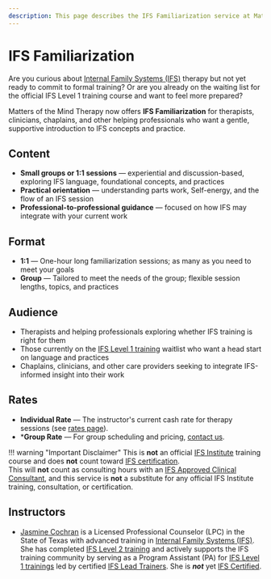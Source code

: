 ```yaml
---
description: This page describes the IFS Familiarization service at Matters of the Mind Therapy, PLLC.
---
```


# IFS Familiarization

Are you curious about [Internal Family Systems (IFS)](https://ifs-institute.com/) therapy but not yet ready to commit to formal training? Or are you already on the waiting list for the official IFS Level 1 training course and want to feel more prepared?

Matters of the Mind Therapy now offers **IFS Familiarization** for therapists, clinicians, chaplains, and other helping professionals who want a gentle, supportive introduction to IFS concepts and practice.

## Content

- **Small groups or 1:1 sessions** — experiential and discussion-based, exploring IFS language, foundational concepts, and practices  
- **Practical orientation** — understanding parts work, Self-energy, and the flow of an IFS session  
- **Professional-to-professional guidance** — focused on how IFS may integrate with your current work

## Format

- **1:1** — One-hour long familiarization sessions; as many as you need to meet your goals
- **Group** — Tailored to meet the needs of the group; flexible session lengths, topics, and practices

## Audience

- Therapists and helping professionals exploring whether IFS training is right for them  
- Those currently on the [IFS Level 1 training](https://ifs-institute.com/trainings/level-1) waitlist who want a head start on language and practices  
- Chaplains, clinicians, and other care providers seeking to integrate IFS-informed insight into their work

## Rates

- **Individual Rate** — The instructor's current cash rate for therapy sessions (see [rates page](https://motmtherapy.com/rates/)).  
- ***Group Rate** — For group scheduling and pricing, [contact us](https://motmtherapy.com/contact/).

!!! warning "Important Disclaimer"
    This is **not** an official [IFS Institute](https://ifs-institute.com/) training course and does **not** count toward [IFS certification](https://ifs-institute.com/ifs-certification).  
    This will **not** count as consulting hours with an [IFS Approved Clinical Consultant](https://ifs-institute.com/trainings/ifs-certification/approved-clinical-consultants), and this service is **not** a substitute for any official IFS Institute training, consultation, or certification.

## Instructors

- [Jasmine Cochran](https://motmtherapy.com/providers/jasmine/) is a Licensed Professional Counselor (LPC) in the State of Texas with advanced training in [Internal Family Systems (IFS)](https://ifs-institute.com/). She has completed [IFS Level 2 training](https://ifs-institute.com/trainings/level-2) and actively supports the IFS training community by serving as a Program Assistant (PA) for [IFS Level 1 trainings](https://ifs-institute.com/trainings/level-1) led by certified [IFS Lead Trainers](https://ifs-institute.com/about-us/trainers). She is ***not*** yet [IFS Certified](https://ifs-institute.com/ifs-certification).

